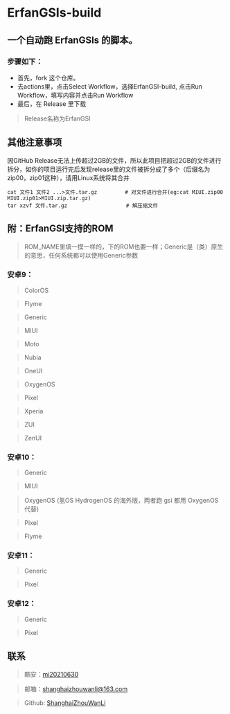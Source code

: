 # ErfanGSIs-build

## 一个自动跑 ErfanGSIs 的脚本。 
### 步骤如下： 
- 首先，fork 这个仓库。 
- 去actions里，点击Select Workflow，选择ErfanGSI-build, 点击Run Workflow，填写内容并点击Run Workflow 
- 最后，在 Release 里下载
> Release名称为ErfanGSI

## 其他注意事项 ##
因GitHub Release无法上传超过2GB的文件，所以此项目把超过2GB的文件进行拆分，如你的项目运行完后发现release里的文件被拆分成了多个（后缀名为zip00，zip01这种），请用Linux系统将其合并

```
cat 文件1 文件2 ...>文件.tar.gz         # 对文件进行合并(eg:cat MIUI.zip00 MIUI.zip01>MIUI.zip.tar.gz)
tar xzvf 文件.tar.gz                   # 解压缩文件
```

## 附：ErfanGSI支持的ROM ##
> ROM_NAME里填一摸一样的，下的ROM也要一样；Generic是（类）原生的意思，任何系统都可以使用Generic参数
### 安卓9： ### 
> ColorOS
	
> Flyme

> Generic

> MIUI	

> Moto	

> Nubia	

> OneUI	

> OxygenOS	

> Pixel	

> Xperia	

> ZUI	

> ZenUI
### 安卓10： ###
> Generic

> MIUI
	
> OxygenOS (氢OS HydrogenOS 的海外版，两者跑 gsi 都用 OxygenOS 代替)

> Pixel

> Flyme
### 安卓11： ##
> Generic
	
> Pixel
### 安卓12： ##
> Generic
	
> Pixel

## 联系 ##
> 酷安：[mi20210630](https://www.coolapk.com/u/mi20210630)

> 邮箱：shanghaizhouwanli@163.com

> Github: [ShanghaiZhouWanLi](https://github.com/mi20210630)

